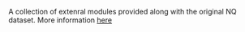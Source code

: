 A collection of extenral modules provided along with the original NQ dataset.
More information [here](https://github.com/google-research-datasets/natural-questions)

